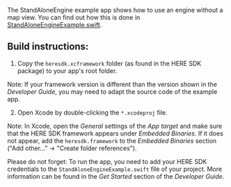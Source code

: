 The StandAloneEngine example app shows how to use an engine without a map view. You can find out how this is done in [StandAloneEngineExample.swift](StandAloneEngine/StandAloneEngineExample.swift).

Build instructions:
-------------------

1) Copy the `heresdk.xcframework` folder (as found in the HERE SDK package) to your app's root folder.

Note: If your framework version is different than the version shown in the _Developer Guide_, you may need to adapt the source code of the example app.

2) Open Xcode by double-clicking the `*.xcodeproj` file.

Note: In Xcode, open the _General_ settings of the _App target_ and make sure that the HERE SDK framework appears under _Embedded Binaries_. If it does not appear, add the `heresdk.framework` to the _Embedded Binaries_ section ("Add other..." -> "Create folder references").

Please do not forget: To run the app, you need to add your HERE SDK credentials to the `StandAloneEngineExample.swift` file of your project. More information can be found in the _Get Started_ section of the _Developer Guide_.
